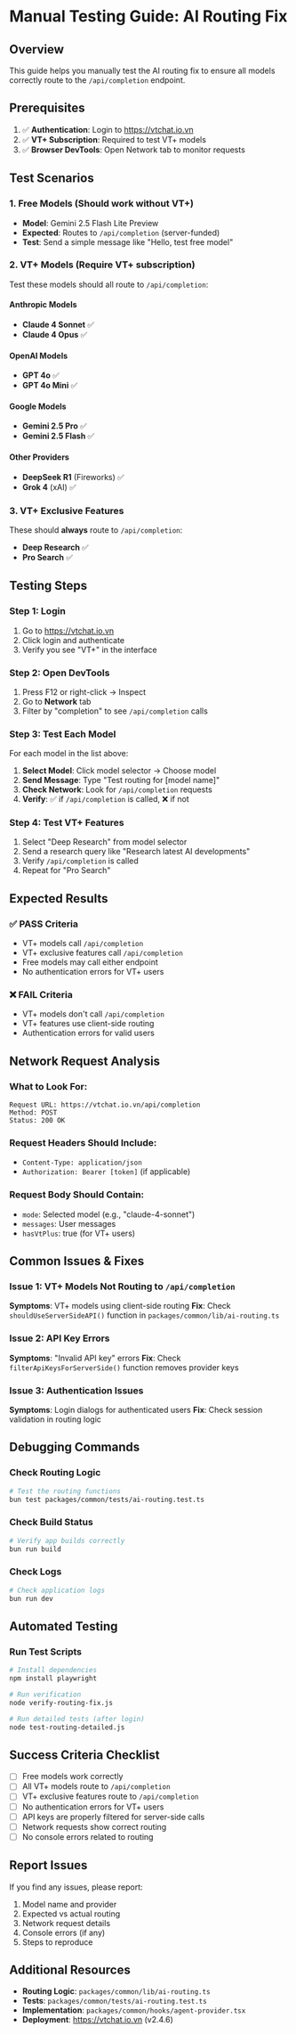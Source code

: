 # Manual Testing Guide: AI Routing Fix

## Overview

This guide helps you manually test the AI routing fix to ensure all models correctly route to the `/api/completion` endpoint.

## Prerequisites

1. ✅ **Authentication**: Login to https://vtchat.io.vn
2. ✅ **VT+ Subscription**: Required to test VT+ models
3. ✅ **Browser DevTools**: Open Network tab to monitor requests

## Test Scenarios

### 1. Free Models (Should work without VT+)

- **Model**: Gemini 2.5 Flash Lite Preview
- **Expected**: Routes to `/api/completion` (server-funded)
- **Test**: Send a simple message like "Hello, test free model"

### 2. VT+ Models (Require VT+ subscription)

Test these models should all route to `/api/completion`:

#### Anthropic Models

- **Claude 4 Sonnet** ✅
- **Claude 4 Opus** ✅

#### OpenAI Models

- **GPT 4o** ✅
- **GPT 4o Mini** ✅

#### Google Models

- **Gemini 2.5 Pro** ✅
- **Gemini 2.5 Flash** ✅

#### Other Providers

- **DeepSeek R1** (Fireworks) ✅
- **Grok 4** (xAI) ✅

### 3. VT+ Exclusive Features

These should **always** route to `/api/completion`:

- **Deep Research** ✅
- **Pro Search** ✅

## Testing Steps

### Step 1: Login

1. Go to https://vtchat.io.vn
2. Click login and authenticate
3. Verify you see "VT+" in the interface

### Step 2: Open DevTools

1. Press F12 or right-click → Inspect
2. Go to **Network** tab
3. Filter by "completion" to see `/api/completion` calls

### Step 3: Test Each Model

For each model in the list above:

1. **Select Model**: Click model selector → Choose model
2. **Send Message**: Type "Test routing for [model name]"
3. **Check Network**: Look for `/api/completion` requests
4. **Verify**: ✅ if `/api/completion` is called, ❌ if not

### Step 4: Test VT+ Features

1. Select "Deep Research" from model selector
2. Send a research query like "Research latest AI developments"
3. Verify `/api/completion` is called
4. Repeat for "Pro Search"

## Expected Results

### ✅ PASS Criteria

- VT+ models call `/api/completion`
- VT+ exclusive features call `/api/completion`
- Free models may call either endpoint
- No authentication errors for VT+ users

### ❌ FAIL Criteria

- VT+ models don't call `/api/completion`
- VT+ features use client-side routing
- Authentication errors for valid users

## Network Request Analysis

### What to Look For:

```
Request URL: https://vtchat.io.vn/api/completion
Method: POST
Status: 200 OK
```

### Request Headers Should Include:

- `Content-Type: application/json`
- `Authorization: Bearer [token]` (if applicable)

### Request Body Should Contain:

- `mode`: Selected model (e.g., "claude-4-sonnet")
- `messages`: User messages
- `hasVtPlus`: true (for VT+ users)

## Common Issues & Fixes

### Issue 1: VT+ Models Not Routing to `/api/completion`

**Symptoms**: VT+ models using client-side routing
**Fix**: Check `shouldUseServerSideAPI()` function in `packages/common/lib/ai-routing.ts`

### Issue 2: API Key Errors

**Symptoms**: "Invalid API key" errors
**Fix**: Check `filterApiKeysForServerSide()` function removes provider keys

### Issue 3: Authentication Issues

**Symptoms**: Login dialogs for authenticated users
**Fix**: Check session validation in routing logic

## Debugging Commands

### Check Routing Logic

```bash
# Test the routing functions
bun test packages/common/tests/ai-routing.test.ts
```

### Check Build Status

```bash
# Verify app builds correctly
bun run build
```

### Check Logs

```bash
# Check application logs
bun run dev
```

## Automated Testing

### Run Test Scripts

```bash
# Install dependencies
npm install playwright

# Run verification
node verify-routing-fix.js

# Run detailed tests (after login)
node test-routing-detailed.js
```

## Success Criteria Checklist

- [ ] Free models work correctly
- [ ] All VT+ models route to `/api/completion`
- [ ] VT+ exclusive features route to `/api/completion`
- [ ] No authentication errors for VT+ users
- [ ] API keys are properly filtered for server-side calls
- [ ] Network requests show correct routing
- [ ] No console errors related to routing

## Report Issues

If you find any issues, please report:

1. Model name and provider
2. Expected vs actual routing
3. Network request details
4. Console errors (if any)
5. Steps to reproduce

## Additional Resources

- **Routing Logic**: `packages/common/lib/ai-routing.ts`
- **Tests**: `packages/common/tests/ai-routing.test.ts`
- **Implementation**: `packages/common/hooks/agent-provider.tsx`
- **Deployment**: https://vtchat.io.vn (v2.4.6)
